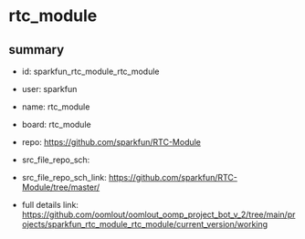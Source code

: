 # rtc_module
 
## summary 
* id: sparkfun_rtc_module_rtc_module
* user: sparkfun
* name: rtc_module
* board: rtc_module
* repo: https://github.com/sparkfun/RTC-Module



* src_file_repo_sch: 
* src_file_repo_sch_link: https://github.com/sparkfun/RTC-Module/tree/master/
* full details link: https://github.com/oomlout/oomlout_oomp_project_bot_v_2/tree/main/projects/sparkfun_rtc_module_rtc_module/current_version/working  







